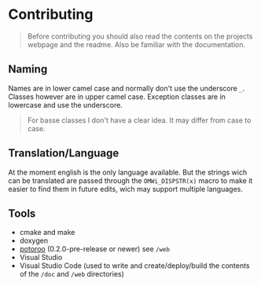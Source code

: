 # Contributing

> Before contributing you should also read the contents on the projects webpage and the readme. Also be familiar with the documentation.

## Naming
Names are in lower camel case and normally don't use the underscore `_`.
Classes however are in upper camel case. Exception classes are in lowercase and use the underscore.
> For basse classes I don't have a clear idea. It may differ from case to case.

## Translation/Language
At the moment english is the only language available. But the strings wich can be
translated are passed through the `OMWi_DISPSTR(x)` macro to make it easier to find them
in future edits, wich may support multiple languages.

## Tools
- cmake and make
- doxygen
- [potoroo](https://github.com/oblaser/potoroo) (0.2.0-pre-release or newer) see `/web`
- Visual Studio
- Visual Studio Code (used to write and create/deploy/build the contents of the `/doc` and `/web` directories)
